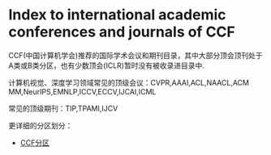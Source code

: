 # Index to international academic conferences and journals of CCF

CCF(中国计算机学会)推荐的国际学术会议和期刊目录，其中大部分顶会顶刊处于A类或B类分区，也有少数顶会(ICLR)暂时没有被收录进目录中.

计算机视觉、深度学习领域常见的顶级会议：CVPR,AAAI,ACL,NAACL,ACM MM,NeurIPS,EMNLP,ICCV,ECCV,IJCAI,ICML

常见的顶级期刊：TIP,TPAMI,IJCV

更详细的分区划分：
* [CCF分区](https://www.ccf.org.cn/Academic_Evaluation/By_category/)



